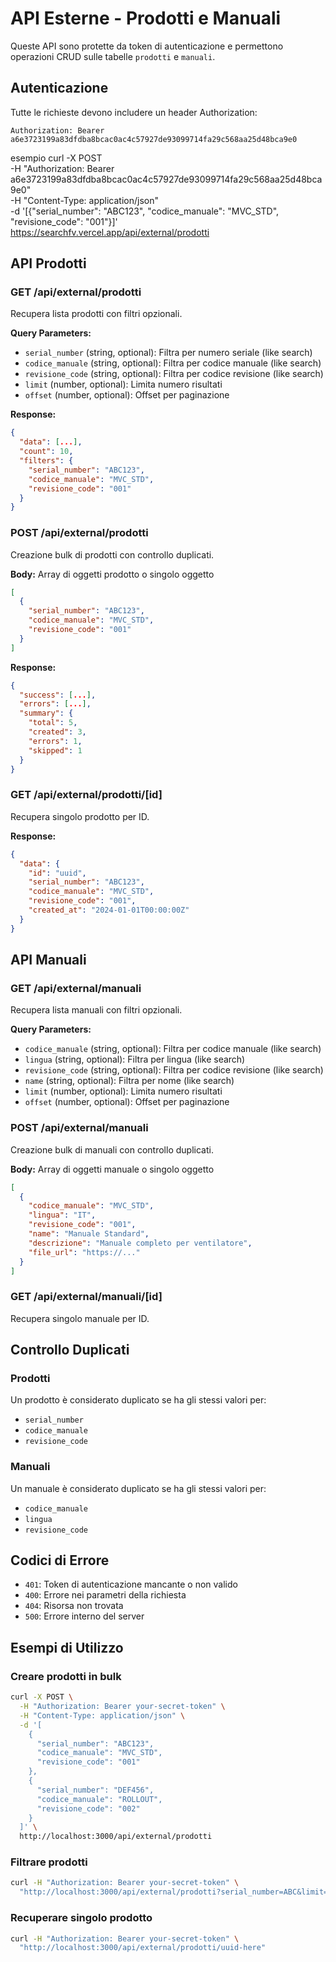 # API Esterne - Prodotti e Manuali

Queste API sono protette da token di autenticazione e permettono operazioni CRUD sulle tabelle `prodotti` e `manuali`.

## Autenticazione

Tutte le richieste devono includere un header Authorization:
```
Authorization: Bearer a6e3723199a83dfdba8bcac0ac4c57927de93099714fa29c568aa25d48bca9e0
```

esempio
curl -X POST \
  -H "Authorization: Bearer a6e3723199a83dfdba8bcac0ac4c57927de93099714fa29c568aa25d48bca9e0" \
  -H "Content-Type: application/json" \
  -d '[{"serial_number": "ABC123", "codice_manuale": "MVC_STD", "revisione_code": "001"}]' \
  https://searchfv.vercel.app/api/external/prodotti


## API Prodotti

### GET /api/external/prodotti
Recupera lista prodotti con filtri opzionali.

**Query Parameters:**
- `serial_number` (string, optional): Filtra per numero seriale (like search)
- `codice_manuale` (string, optional): Filtra per codice manuale (like search)
- `revisione_code` (string, optional): Filtra per codice revisione (like search)
- `limit` (number, optional): Limita numero risultati
- `offset` (number, optional): Offset per paginazione

**Response:**
```json
{
  "data": [...],
  "count": 10,
  "filters": {
    "serial_number": "ABC123",
    "codice_manuale": "MVC_STD",
    "revisione_code": "001"
  }
}
```

### POST /api/external/prodotti
Creazione bulk di prodotti con controllo duplicati.

**Body:** Array di oggetti prodotto o singolo oggetto
```json
[
  {
    "serial_number": "ABC123",
    "codice_manuale": "MVC_STD",
    "revisione_code": "001"
  }
]
```

**Response:**
```json
{
  "success": [...],
  "errors": [...],
  "summary": {
    "total": 5,
    "created": 3,
    "errors": 1,
    "skipped": 1
  }
}
```

### GET /api/external/prodotti/[id]
Recupera singolo prodotto per ID.

**Response:**
```json
{
  "data": {
    "id": "uuid",
    "serial_number": "ABC123",
    "codice_manuale": "MVC_STD",
    "revisione_code": "001",
    "created_at": "2024-01-01T00:00:00Z"
  }
}
```

## API Manuali

### GET /api/external/manuali
Recupera lista manuali con filtri opzionali.

**Query Parameters:**
- `codice_manuale` (string, optional): Filtra per codice manuale (like search)
- `lingua` (string, optional): Filtra per lingua (like search)
- `revisione_code` (string, optional): Filtra per codice revisione (like search)
- `name` (string, optional): Filtra per nome (like search)
- `limit` (number, optional): Limita numero risultati
- `offset` (number, optional): Offset per paginazione

### POST /api/external/manuali
Creazione bulk di manuali con controllo duplicati.

**Body:** Array di oggetti manuale o singolo oggetto
```json
[
  {
    "codice_manuale": "MVC_STD",
    "lingua": "IT",
    "revisione_code": "001",
    "name": "Manuale Standard",
    "descrizione": "Manuale completo per ventilatore",
    "file_url": "https://..."
  }
]
```

### GET /api/external/manuali/[id]
Recupera singolo manuale per ID.

## Controllo Duplicati

### Prodotti
Un prodotto è considerato duplicato se ha gli stessi valori per:
- `serial_number`
- `codice_manuale` 
- `revisione_code`

### Manuali
Un manuale è considerato duplicato se ha gli stessi valori per:
- `codice_manuale`
- `lingua`
- `revisione_code`

## Codici di Errore

- `401`: Token di autenticazione mancante o non valido
- `400`: Errore nei parametri della richiesta
- `404`: Risorsa non trovata
- `500`: Errore interno del server

## Esempi di Utilizzo

### Creare prodotti in bulk
```bash
curl -X POST \
  -H "Authorization: Bearer your-secret-token" \
  -H "Content-Type: application/json" \
  -d '[
    {
      "serial_number": "ABC123",
      "codice_manuale": "MVC_STD",
      "revisione_code": "001"
    },
    {
      "serial_number": "DEF456",
      "codice_manuale": "ROLLOUT",
      "revisione_code": "002"
    }
  ]' \
  http://localhost:3000/api/external/prodotti
```

### Filtrare prodotti
```bash
curl -H "Authorization: Bearer your-secret-token" \
  "http://localhost:3000/api/external/prodotti?serial_number=ABC&limit=10"
```

### Recuperare singolo prodotto
```bash
curl -H "Authorization: Bearer your-secret-token" \
  "http://localhost:3000/api/external/prodotti/uuid-here"
```

